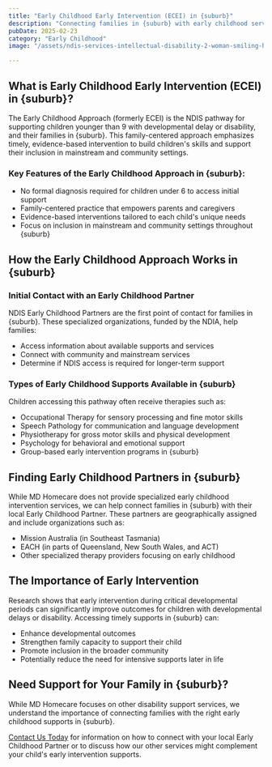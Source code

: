 ```yaml
---
title: "Early Childhood Early Intervention (ECEI) in {suburb}"
description: "Connecting families in {suburb} with early childhood services and supports to help children under 9 with developmental delay or disability reach their full potential."
pubDate: 2025-02-23
category: "Early Childhood"
image: "/assets/ndis-services-intellectual-disability-2-woman-smiling-hugging.webp"

---
```


## What is Early Childhood Early Intervention (ECEI) in {suburb}?

The Early Childhood Approach (formerly ECEI) is the NDIS pathway for supporting children younger than 9 with developmental delay or disability, and their families in {suburb}. This family-centered approach emphasizes timely, evidence-based intervention to build children's skills and support their inclusion in mainstream and community settings.

### Key Features of the Early Childhood Approach in {suburb}:

- No formal diagnosis required for children under 6 to access initial support
- Family-centered practice that empowers parents and caregivers
- Evidence-based interventions tailored to each child's unique needs
- Focus on inclusion in mainstream and community settings throughout {suburb}

## How the Early Childhood Approach Works in {suburb}

### Initial Contact with an Early Childhood Partner

NDIS Early Childhood Partners are the first point of contact for families in {suburb}. These specialized organizations, funded by the NDIA, help families:

- Access information about available supports and services
- Connect with community and mainstream services
- Determine if NDIS access is required for longer-term support

### Types of Early Childhood Supports Available in {suburb}

Children accessing this pathway often receive therapies such as:

- Occupational Therapy for sensory processing and fine motor skills
- Speech Pathology for communication and language development
- Physiotherapy for gross motor skills and physical development
- Psychology for behavioral and emotional support
- Group-based early intervention programs in {suburb}

## Finding Early Childhood Partners in {suburb}

While MD Homecare does not provide specialized early childhood intervention services, we can help connect families in {suburb} with their local Early Childhood Partner. These partners are geographically assigned and include organizations such as:

- Mission Australia (in Southeast Tasmania)
- EACH (in parts of Queensland, New South Wales, and ACT)
- Other specialized therapy providers focusing on early childhood

## The Importance of Early Intervention

Research shows that early intervention during critical developmental periods can significantly improve outcomes for children with developmental delays or disability. Accessing timely supports in {suburb} can:

- Enhance developmental outcomes
- Strengthen family capacity to support their child
- Promote inclusion in the broader community
- Potentially reduce the need for intensive supports later in life

## Need Support for Your Family in {suburb}?

While MD Homecare focuses on other disability support services, we understand the importance of connecting families with the right early childhood supports in {suburb}.

[Contact Us Today](/contact) for information on how to connect with your local Early Childhood Partner or to discuss how our other services might complement your child's early intervention supports. 